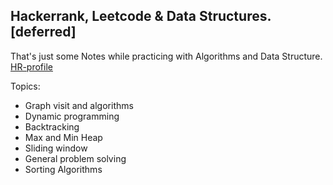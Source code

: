 ## Hackerrank, Leetcode & Data Structures. [deferred]

That's just some Notes while practicing with Algorithms and Data Structure.<br>
[HR-profile](https://www.hackerrank.com/profile/wael_karman)

Topics:

- Graph visit and algorithms<br>
- Dynamic programming<br>
- Backtracking<br>
- Max and Min Heap<br> 
- Sliding window<br>
- General problem solving<br>
- Sorting Algorithms<br>
